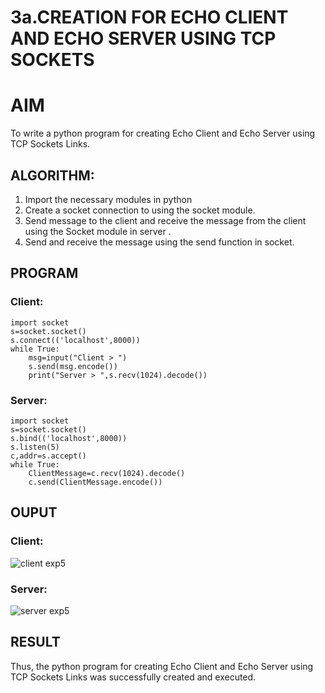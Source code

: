 # 3a.CREATION FOR ECHO CLIENT AND ECHO SERVER USING TCP SOCKETS
# AIM
To write a python program for creating Echo Client and Echo Server using TCP
Sockets Links.
## ALGORITHM:
1. Import the necessary modules in python
2. Create a socket connection to using the socket module.
3. Send message to the client and receive the message from the client using the Socket module in
 server .
4. Send and receive the message using the send function in socket.
## PROGRAM
### Client:
~~~ 
import socket 
s=socket.socket() 
s.connect(('localhost',8000)) 
while True: 
    msg=input("Client > ") 
    s.send(msg.encode()) 
    print("Server > ",s.recv(1024).decode()) 
~~~
### Server:
~~~ 
import socket 
s=socket.socket() 
s.bind(('localhost',8000)) 
s.listen(5) 
c,addr=s.accept() 
while True: 
    ClientMessage=c.recv(1024).decode() 
    c.send(ClientMessage.encode())
~~~
## OUPUT
### Client:
![client exp5](https://github.com/user-attachments/assets/8f692fa5-1464-4b65-b489-f500436f0dc6)


### Server:

![server exp5](https://github.com/user-attachments/assets/17ceba97-efa6-47a6-b8c4-618cad4adbec)

## RESULT
Thus, the python program for creating Echo Client and Echo Server using TCP Sockets Links 
was successfully created and executed.
